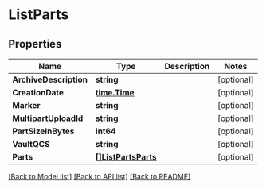 # ListParts

## Properties

Name | Type | Description | Notes
------------ | ------------- | ------------- | -------------
**ArchiveDescription** | **string** |  | [optional] 
**CreationDate** | [**time.Time**](time.Time.md) |  | [optional] 
**Marker** | **string** |  | [optional] 
**MultipartUploadId** | **string** |  | [optional] 
**PartSizeInBytes** | **int64** |  | [optional] 
**VaultQCS** | **string** |  | [optional] 
**Parts** | [**[]ListPartsParts**](ListParts_Parts.md) |  | [optional] 

[[Back to Model list]](../README.md#documentation-for-models) [[Back to API list]](../README.md#documentation-for-api-endpoints) [[Back to README]](../README.md)


